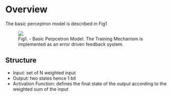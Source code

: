 
# Overview 

The basic perceptron model is described in Fig1 

<figure>
  <img src="http://www.embedded-vision.com/sites/default/files/technical-articles/CadenceCNN/Figure2.jpg">
  <figcaption>Fig1. - Basic Perpcetron Model. The Training Mechanism is implemented as an error driven feedback system.</figcaption>
</figure>


## Structure 

- Input: set of N weighted input 
- Output: two states hence 1 bit 
- Activation Function: defines the final state of the output according to the weighted sum of the input 

